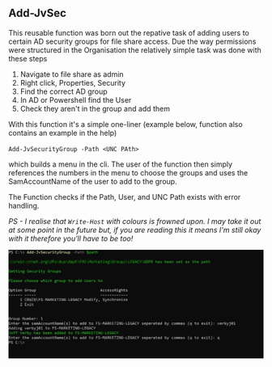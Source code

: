 ## Add-JvSec

This reusable function was born out the repative task of adding users to certain AD security groups for file share access.  Due the way permissions were structured in the Organisation the relatively simple task was done with these steps

1. Navigate to file share as admin
1. Right click, Properties, Security 
1. Find the correct AD group
1. In AD or Powershell find the User
1. Check they aren't in the group and add them

With this function it's a simple one-liner (example below, function also contains an example in the help)

``Add-JvSecurityGroup -Path <UNC PAth>``

which builds a menu in the cli.  The user of the function then simply references the numbers in the menu to choose the groups and uses the SamAccountName of the user to add to the group.

The Function checks if the Path, User, and UNC Path exists with error handling.

*PS - I realise that ``Write-Host`` with colours is frowned upon. I may take it out at some point in the future but, if you are reading this it means I'm still okay with it therefore you'll have to be too!*

![alt text](https://github.com/JoffVerby/PowerShell/blob/master/Media/add-jvsec.jpg)
